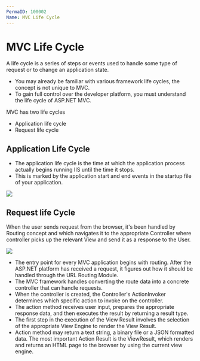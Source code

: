 ```yaml
---
PermaID: 100002
Name: MVC Life Cycle
---
```


# MVC Life Cycle

A life cycle is a series of steps or events used to handle some type of request or to change an application state. 

 - You may already be familiar with various framework life cycles, the concept is not unique to MVC.
 - To gain full control over the developer platform, you must understand the life cycle of ASP.NET MVC.

MVC has two life cycles

 - Application life cycle
 - Request life cycle

## Application Life Cycle

 - The application life cycle is the time at which the application process actually begins running IIS until the time it stops. 
 - This is marked by the application start and end events in the startup file of your application.

<img src="https://raw.githubusercontent.com/zzzprojects/learn-orm/master/tutorials/mvc-with-entity-framework-6/images/mvc-life-cycle-1.png">

## Request life Cycle

When the user sends request from the browser, it's been handled by Routing concept and which navigates it to the appropriate Controller where controller picks up the relevant View and send it as a response to the User.

<img src="https://raw.githubusercontent.com/zzzprojects/learn-orm/master/tutorials/mvc-with-entity-framework-6/images/mvc-life-cycle-2.png">

 - The entry point for every MVC application begins with routing. After the ASP.NET platform has received a request, it figures out how it should be handled through the URL Routing Module.
 - The MVC framework handles converting the route data into a concrete controller that can handle requests. 
 - When the controller is created, the Controller's ActionInvoker determines which specific action to invoke on the controller.
 - The action method receives user input, prepares the appropriate response data, and then executes the result by returning a result type.
 - The first step in the execution of the View Result involves the selection of the appropriate View Engine to render the View Result.
 - Action method may return a text string, a binary file or a JSON formatted data. The most important Action Result is the ViewResult, which renders and returns an HTML page to the browser by using the current view engine.
